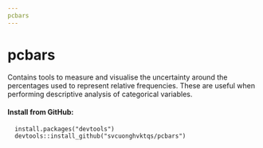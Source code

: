 ```yaml
---
pcbars
---
```


# pcbars
Contains tools to measure and visualise the uncertainty around the    percentages used to represent relative frequencies. These are useful   when performing descriptive analysis of categorical variables.

####  Install from GitHub:
      install.packages("devtools")
      devtools::install_github("svcuonghvktqs/pcbars")
